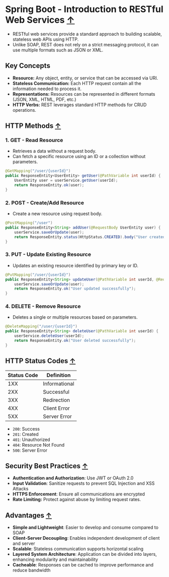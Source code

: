 # Spring Boot - Introduction to RESTful Web Services [↑](../../../README.md#vi-spring-with-rest-api)

- RESTful web services provide a standard approach to building scalable, stateless web APIs using HTTP.
- Unlike SOAP, REST does not rely on a strict messaging protocol, it can use multiple formats such as JSON or XML.

## Key Concepts
- **Resource:** Any object, entity, or service that can be accessed via URI.
- **Stateless Communication:** Each HTTP request contain all the information needed to process it.
- **Representations:** Resources can be represented in different formats (JSON, XML, HTML, PDF, etc.)
- **HTTP Verbs:** REST leverages standard HTTP methods for CRUD operations.

## HTTP Methods [↑](#spring-boot---introduction-to-restful-web-services-)

### 1. GET - Read Resource
- Retrieves a data without a request body.
- Can fetch a specific resource using an ID or a collection without parameters.

```java
@GetMapping("/user/{userId}")
public ResponseEntity<UserEntity> getUser(@PathVariable int userId) {
    UserEntity user = userService.getUser(userId);
    return ResponseEntity.ok(user);
}
```

### 2. POST - Create/Add Resource
- Create a new resource using request body.

```java
@PostMapping("/user")
public ResponseEntity<String> addUser(@RequestBody UserEntity user) {
    userService.saveOrUpdate(user);
    return ResponseEntity.status(HttpStatus.CREATED).body("User created successfully");
}
```

### 3. PUT - Update Existing Resource
- Updates an existing resource identified by primary key or ID.

```java
@PutMapping("/user/{userId}")
public ResponseEntity<String> updateUser(@PathVariable int userId, @RequestBody UserEntity user) {
    userService.saveOrUpdate(user);
    return ResponseEntity.ok("User updated successfully");
}
```

### 4. DELETE - Remove Resource
- Deletes a single or multiple resources based on parameters.

```java
@DeleteMapping("/user/{userId}")
public ResponseEntity<String> deleteUser(@PathVariable int userId) {
    userService.deleteUser(userId);
    return ResponseEntity.ok("User deleted successfully");
}
```

## HTTP Status Codes [↑](#spring-boot---introduction-to-restful-web-services-)

| Status Code | Definition    |
| ----------- | ------------- |
| 1XX         | Informational |
| 2XX         | Successful    |
| 3XX         | Redirection   |
| 4XX         | Client Error  |
| 5XX         | Server Error  |

- `200`: Success
- `201`: Created
- `401`: Unauthorized
- `404`: Resource Not Found
- `500`: Server Error

## Security Best Practices [↑](#spring-boot---introduction-to-restful-web-services-)
- **Authentication and Authorization**: Use JWT or OAuth 2.0
- **Input Validation**: Sanitize requests to prevent SQL Injection and XSS Attacks
- **HTTPS Enforcement**: Ensure all communications are encrypted
- **Rate Limiting:** Protect against abuse by limiting request rates.

## Advantages [↑](#spring-boot---introduction-to-restful-web-services-)
- **Simple and Lightweight**: Easier to develop and consume compared to SOAP
- **Client-Server Decoupling**: Enables independent development of client and server
- **Scalable**: Stateless communication supports horizontal scaling
- **Layered System Architecture**: Application can be divided into layers, enhancing modularity and maintainability 
- **Cacheable**: Responses can be cached to improve performance and reduce bandwidth